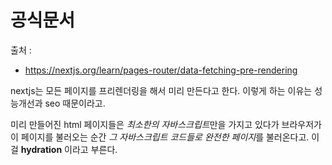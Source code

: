 # 공식문서
출처 : 
- https://nextjs.org/learn/pages-router/data-fetching-pre-rendering

nextjs는 모든 페이지를 프리렌더링을 해서 미리 만든다고 한다.
이렇게 하는 이유는 성능개선과 seo 때문이라고.

미리 만들어진 html 페이지들은 *최소한의 자바스크립트*만을 가지고 있다가 브라우저가 이 페이지를 불러오는 순간 *그 자바스크립트 코드들로 완전한 페이지*를 불러온다고. 이걸 **hydration** 이라고 부른다.


